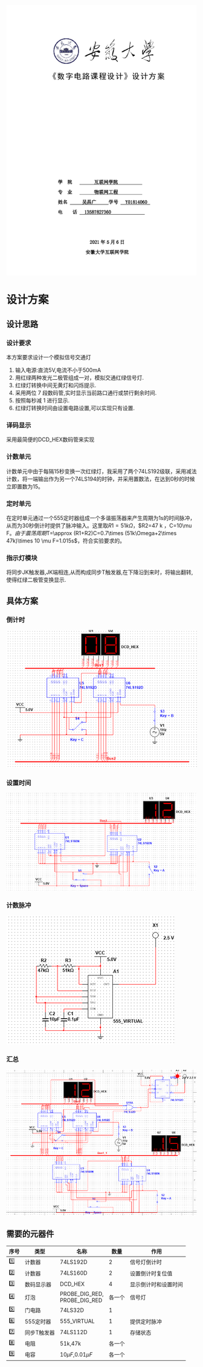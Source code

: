 <img src="cover.png" alt="cover" style="zoom:150%;" />













# 设计方案

## 设计思路

### 设计要求

本方案要求设计一个模拟信号交通灯

1. 输入电源:直流5V,电流不小于500mA
2. 用红绿两种发光二极管组成一对，模拟交通红绿信号灯.
3. 红绿灯转换中间无黄灯和闪烁提示.
4. 采用两位 7 段数码管,实时显示当前路口通行或禁行剩余时间.
5. 按照每秒减 1 进行显示.
6. 红绿灯转换时间由设置电路设置,可以实现只有设置.

### 译码显示

采用最简便的DCD_HEX数码管来实现

### 计数单元

计数单元中由于每隔15秒变换一次红绿灯，我采用了两个74LS192级联，采用减法计数，将一端输出作为另一个74LS194的时钟，并采用置数法，在达到0秒的时候立即置数为15。

### 定时单元

在定时单元通过一个555定时器组成一个多谐振荡器来产生周期为1s的时间脉冲，从而为30秒倒计时提供了脉冲输入。这里取$R1=51k\Omega$，$R2=47 k $，$C=10\mu F$。由于震荡周期$T=\approx (R1+R2)C=0.7\times (51k\Omega+2\times 47k)\times 10 \mu F=1.015s$，符合实验要求的。

### 指示灯模块

将同步JK触发器,JK端相连,从而构成同步T触发器,在下降沿到来时，将输出翻转,使得红绿二极管变换显示.

## 具体方案

### 倒计时

![倒计时](daojishi.png)

### 设置时间

![设置模块](shezhi.png)

### 计数脉冲

![震荡器](signal.png)

### 汇总

![汇总](all.png)

## 需要的元器件

| 序号  | 类型   | 名称          | 数量 | 作用 |
| ----- | ------ | --------  | ---- | ---- |
| :one: | 计数器 | 74LS192D       | 2 | 信号灯倒计时 |
| :two: | 计数器 | 74LS160D | 2 | 设置倒计时复位值 |
| :three: | 数码显示器 | DCD_HEX | 4 | 显示倒计时和设置时间 |
| :four: | 灯泡 | PROBE_DIG_RED,<br>PROBE_DIG_RED | 各一个 | 信号灯 |
| :five: | 门电路 | 74LS32D | 1 |  |
| :six: | 555定时器 | 555_VIRTUAL | 1 | 提供定时脉冲 |
| :seven: | 同步T触发器 | 74LS112D | 1 | 存储状态 |
| :eight: | 电阻 | 51k,47k | 各一个 |  |
| :nine: | 电容 | $10\mu F$,$0.01\mu F$ | 各一个 |  |

​	

